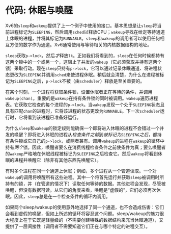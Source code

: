 # 代码: 休眠与唤醒

Xv6的`sleep`和`wakeup`提供了上一个例子中使用的接口。基本思想是让`sleep`将当前进程标记为`SLEEPING`，然后调用`sched`以释放CPU；`wakeup`寻找在给定等待通道上休眠的进程，并将其标记为`RUNNABLE`。`sleep`和`wakeup`的调用者可以使用任何相互方便的数字作为通道。Xv6通常使用与等待相关的内核数据结构的地址。

`sleep`获取`p->lock`，然后*才*释放`lk`。正如我们将看到的，`sleep`在任何时候都持有这两个锁中的一个或另一个，这阻止了并发的`wakeup`（它必须获取并持有这两个锁）采取行动。现在`sleep`只持有`p->lock`，它可以通过记录休眠通道、将进程状态更改为`SLEEPING`并调用`sched`来使进程休眠。稍后就会清楚，为什么在进程被标记为`SLEEPING`之后，`p->lock`不被（由`scheduler`）释放是至关重要的。

在某个时刻，一个进程将获取条件锁，设置休眠者正在等待的条件，并调用`wakeup(chan)`。重要的是`wakeup`在持有条件锁的同时被调用。`wakeup`遍历进程表。它获取它检查的每个进程的`p->lock`。当`wakeup`发现一个处于`SLEEPING`状态且具有匹配`chan`的进程时，它将该进程的状态更改为`RUNNABLE`。下一次`scheduler`运行时，它将看到该进程已准备好运行。

为什么`sleep`和`wakeup`的锁定规则能确保一个即将进入休眠的进程不会错过一个并发的唤醒？即将进入休眠的进程从*检查条件之前*到*被标记为`SLEEPING`之后*，都持有条件锁或它自己的`p->lock`，或两者兼有。调用`wakeup`的进程在`wakeup`的循环中持有*两个*锁。因此，唤醒者要么在消费线程检查条件之前使条件为真；要么唤醒者的`wakeup`严格地在休眠线程被标记为`SLEEPING`之后检查它。然后`wakeup`将看到休眠的进程并唤醒它（除非有其他东西先唤醒它）。

有时多个进程在同一个通道上休眠；例如，多个进程从一个管道读取。一个对`wakeup`的调用将唤醒所有这些进程。其中一个将首先运行并获取`sleep`被调用时所持有的锁，并（在管道的情况下）读取任何等待的数据。其他进程会发现，尽管被唤醒，但没有数据可读。从它们的角度来看，唤醒是“虚假的”，它们必须再次休眠。因此，`sleep`总是在一个检查条件的循环内调用。

如果两个sleep/wakeup的使用意外地选择了同一个通道，也不会造成伤害：它们会看到虚假的唤醒，但如上所述的循环将容忍这个问题。sleep/wakeup的魅力很大程度上在于它既是轻量级的（不需要创建特殊的数据结构来充当休眠通道），又提供了一层间接性（调用者不需要知道它们正在与哪个特定的进程交互）。